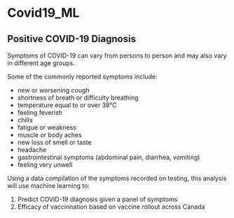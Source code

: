 # Covid19_ML

## Positive COVID-19  Diagnosis

Symptoms of COVID-19 can vary from persons to person and may also vary in different age groups.

Some of the commonly reported symptoms include:
* new or worsening cough
* shortness of breath or difficulty breathing
* temperature equal to or over 38°C
* feeling feverish
* chills
* fatigue or weakness
* muscle or body aches
* new loss of smell or taste
* headache
* gastrointestinal symptoms (abdominal pain, diarrhea, vomiting)
* feeling very unwell


Using a data compilation of the symptoms recorded on testing, this analysis will use machine learning to:

1. Predict COVID-19 diagnosis given a panel of symptoms
2. Efficacy of vaccinnation based on vaccine rollout across Canada
